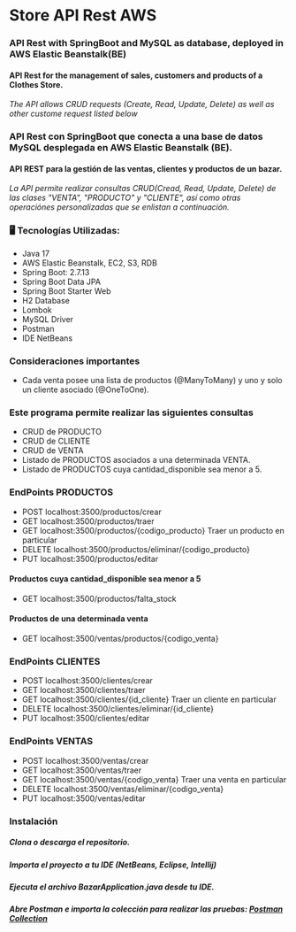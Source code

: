 # Store API Rest AWS
### API Rest with SpringBoot and MySQL as database, deployed in AWS Elastic Beanstalk(BE)
#### API Rest for the management of sales, customers and products of a Clothes Store.
_The API allows CRUD requests (Create, Read, Update, Delete) as well as other custome request listed below_




### API Rest con SpringBoot que conecta a una base de datos MySQL desplegada en AWS Elastic Beanstalk (BE). 
#### API REST para la gestión de las ventas, clientes y productos de un bazar.
_La API permite realizar consultas CRUD(Cread, Read, Update, Delete) de las clases "VENTA", 
"PRODUCTO" y "CLIENTE", así como otras operaciónes personalizadas que se enlistan a continuación._

 ### 🖥️ Tecnologías Utilizadas:
* Java 17
* AWS Elastic Beanstalk, EC2, S3, RDB
* Spring Boot: 2.7.13
* Spring Boot Data JPA
* Spring Boot Starter Web
* H2 Database
* Lombok
* MySQL Driver
* Postman
* IDE NetBeans

 ### Consideraciones importantes 
 * Cada venta posee una lista de productos (@ManyToMany) y uno y solo un cliente asociado (@OneToOne).
 
 ### Este programa permite realizar las siguientes consultas 
 * CRUD de PRODUCTO
 * CRUD de CLIENTE
 * CRUD de VENTA
 * Listado de PRODUCTOS asociados a una determinada VENTA.
 * Listado de PRODUCTOS cuya cantidad_disponible sea menor a 5.

 ### EndPoints PRODUCTOS
 * POST     localhost:3500/productos/crear
 * GET      localhost:3500/productos/traer
 * GET      localhost:3500/productos/{codigo_producto}  Traer un producto en particular
 * DELETE   localhost:3500/productos/eliminar/{codigo_producto}
 * PUT      localhost:3500/productos/editar
 #### Productos cuya cantidad_disponible sea menor a 5
 * GET      localhost:3500/productos/falta_stock
 #### Productos de una determinada venta
 * GET      localhost:3500/ventas/productos/{codigo_venta}


 ### EndPoints CLIENTES
 * POST     localhost:3500/clientes/crear
 * GET      localhost:3500/clientes/traer
 * GET      localhost:3500/clientes/{id_cliente}  Traer un cliente en particular
 * DELETE   localhost:3500/clientes/eliminar/{id_cliente}
 * PUT      localhost:3500/clientes/editar

 ### EndPoints VENTAS
 * POST     localhost:3500/ventas/crear
 * GET      localhost:3500/ventas/traer
 * GET      localhost:3500/ventas/{codigo_venta}    Traer una venta en particular
 * DELETE   localhost:3500/ventas/eliminar/{codigo_venta}
 * PUT      localhost:3500/ventas/editar



 ### Instalación

##### Clona o descarga el repositorio.
##### Importa el proyecto a tu IDE (NetBeans, Eclipse, Intellij)
##### Ejecuta el archivo BazarApplication.java desde tu IDE.
##### Abre Postman e importa la colección para realizar las pruebas: [Postman Collection](https://github.com/luzhersor/Bazar_CRUD/blob/main/bazar.postman_collection.json)
